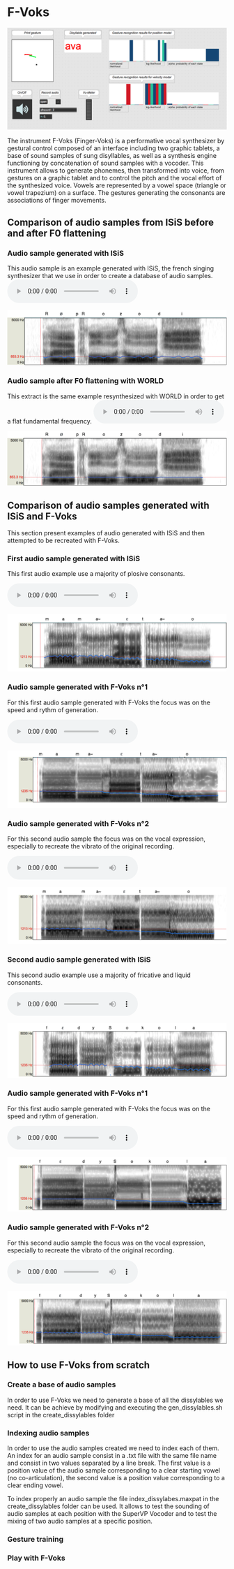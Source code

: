 # F-Voks

![f-voks](images/f-voks1.png)

The instrument F-Voks (Finger-Voks) is a performative vocal synthesizer by gestural control composed of an interface including two graphic tablets, a base of sound samples of sung disyllables, as well as a synthesis engine functioning by concatenation of sound samples with a vocoder. This instrument allows to generate phonemes, then transformed into voice, from gestures on a graphic tablet and to control the pitch and the vocal effort of the synthesized voice. Vowels are represented by a vowel space (triangle or vowel trapezium) on a surface. The gestures generating the consonants are associations of finger movements.

## Comparison of audio samples from ISiS before and after F0 flattening

### Audio sample generated with ISiS
This audio sample is an example generated with ISiS, the french singing synthesizer that we use in order to create a database of audio samples.
<audio controls>
  <source src="samples/reproRT.wav" type="audio/wav">
Your browser does not support the audio element.
</audio>

![f-voks](images/repro1.png)

### Audio sample after F0 flattening with WORLD
This extract is the same example resynthesized with WORLD in order to get a flat fundamental frequency.
<audio controls>
  <source src="samples/reproRT_flat.wav" type="audio/wav">
Your browser does not support the audio element.
</audio>

![f-voks](images/repro2.png)

## Comparison of audio samples generated with ISiS and F-Voks
This section present examples of audio generated with ISiS and then attempted to be recreated with F-Voks.

### First audio sample generated with ISiS
This first audio example use a majority of plosive consonants.

<audio controls>
  <source src="samples/colasRT1_IS.wav" type="audio/wav">
Your browser does not support the audio element.
</audio>

![f-voks](images/colasRT1_IS.png)

### Audio sample generated with F-Voks n°1
For this first audio sample generated with F-Voks the focus was on the speed and rythm of generation.

<audio controls>
  <source src="samples/colasRT1_V1.wav" type="audio/wav">
Your browser does not support the audio element.
</audio>

![f-voks](images/colasRT1_V1.png)

### Audio sample generated with F-Voks n°2
For this second audio sample the focus was on the vocal expression, especially to recreate the vibrato of the original recording.

<audio controls>
  <source src="samples/colasRT1_V2.wav" type="audio/wav">
Your browser does not support the audio element.
</audio>

![f-voks](images/colasRT1_V2.png)



### Second audio sample generated with ISiS
This second audio example use a majority of fricative and liquid consonants.

<audio controls>
  <source src="samples/colasRT4_IS.wav" type="audio/wav">
Your browser does not support the audio element.
</audio>

![f-voks](images/colasRT4_IS.png)

### Audio sample generated with F-Voks n°1
For this first audio sample generated with F-Voks the focus was on the speed and rythm of generation.

<audio controls>
  <source src="samples/colasRT4_V1_2.wav" type="audio/wav">
Your browser does not support the audio element.
</audio>

![f-voks](images/colasRT4_V1.png)

### Audio sample generated with F-Voks n°2
For this second audio sample the focus was on the vocal expression, especially to recreate the vibrato of the original recording.

<audio controls>
  <source src="samples/colasRT4_V2_2.wav" type="audio/wav">
Your browser does not support the audio element.
</audio>

![f-voks](images/colasRT4_V2.png)




## How to use F-Voks from scratch

### Create a base of audio samples

In order to use F-Voks we need to generate a base of all the dissylables we need. It can be achieve by modifying and executing the gen_dissylables.sh script in the create_dissylables folder

### Indexing audio samples

In order to use the audio samples created we need to index each of them. An index for an audio sample consist in a .txt file with the same file name and consist in two values separated by a line break. The first value is a position value of the audio sample corresponding to a clear starting vowel (no co-articulation), the second value is a position value corresponding to a clear ending vowel. 

To index properly an audio sample the file index_dissylabes.maxpat in the create_dissylables folder can be used. It allows to test the sounding of audio samples at each position with the SuperVP Vocoder and to test the mixing of two audio samples at a specific position.

### Gesture training

### Play with F-Voks
